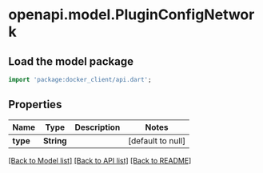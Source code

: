 # openapi.model.PluginConfigNetwork

## Load the model package
```dart
import 'package:docker_client/api.dart';
```

## Properties
Name | Type | Description | Notes
------------ | ------------- | ------------- | -------------
**type** | **String** |  | [default to null]

[[Back to Model list]](../README.md#documentation-for-models) [[Back to API list]](../README.md#documentation-for-api-endpoints) [[Back to README]](../README.md)


